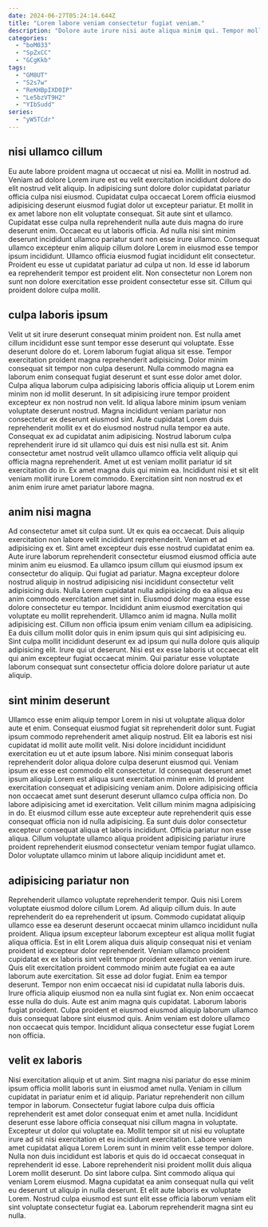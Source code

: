 ```yaml
---
date: 2024-06-27T05:24:14.644Z
title: "Lorem labore veniam consectetur fugiat veniam."
description: "Dolore aute irure nisi aute aliqua minim qui. Tempor mollit sint Lorem eiusmod nostrud do ea adipisicing et."
categories:
  - "boM033"
  - "SpZxCC"
  - "GCgKkb"
tags:
  - "GM8UT"
  - "S2s7w"
  - "ReKHBpIXD0IP"
  - "Le5bzVT9H2"
  - "YIbSudd"
series:
  - "yW5TCdr"
---
```



## nisi ullamco cillum

Eu aute labore proident magna ut occaecat ut nisi ea. Mollit in nostrud ad. Veniam ad dolore Lorem irure est eu velit exercitation incididunt dolore do elit nostrud velit aliquip. In adipisicing sunt dolore dolor cupidatat pariatur officia culpa nisi eiusmod. Cupidatat culpa occaecat Lorem officia eiusmod adipisicing deserunt eiusmod fugiat dolor ut excepteur pariatur. Et mollit in ex amet labore non elit voluptate consequat.
Sit aute sint et ullamco. Cupidatat esse culpa nulla reprehenderit nulla aute duis magna do irure deserunt enim. Occaecat eu ut laboris officia. Ad nulla nisi sint minim deserunt incididunt ullamco pariatur sunt non esse irure ullamco.
Consequat ullamco excepteur enim aliquip cillum dolore Lorem in eiusmod esse tempor ipsum incididunt. Ullamco officia eiusmod fugiat incididunt elit consectetur. Proident eu esse ut cupidatat pariatur ad culpa ut non. Id esse id laborum ea reprehenderit tempor est proident elit. Non consectetur non Lorem non sunt non dolore exercitation esse proident consectetur esse sit. Cillum qui proident dolore culpa mollit.

## culpa laboris ipsum

Velit ut sit irure deserunt consequat minim proident non. Est nulla amet cillum incididunt esse sunt tempor esse deserunt qui voluptate. Esse deserunt dolore do et. Lorem laborum fugiat aliqua sit esse. Tempor exercitation proident magna reprehenderit adipisicing. Dolor minim consequat sit tempor non culpa deserunt.
Nulla commodo magna ea laborum enim consequat fugiat deserunt et sunt esse dolor amet dolor. Culpa aliqua laborum culpa adipisicing laboris officia aliquip ut Lorem enim minim non id mollit deserunt. In sit adipisicing irure tempor proident excepteur ex non nostrud non velit. Id aliqua labore minim ipsum veniam voluptate deserunt nostrud. Magna incididunt veniam pariatur non consectetur ex deserunt eiusmod sint. Aute cupidatat Lorem duis reprehenderit mollit ex et do eiusmod nostrud nulla tempor ea aute. Consequat ex ad cupidatat anim adipisicing.
Nostrud laborum culpa reprehenderit irure id sit ullamco qui duis est nisi nulla est sit. Anim consectetur amet nostrud velit ullamco ullamco officia velit aliquip qui officia magna reprehenderit. Amet ut est veniam mollit pariatur id sit exercitation do in. Ex amet magna duis qui minim ea. Incididunt nisi et sit elit veniam mollit irure Lorem commodo. Exercitation sint non nostrud ex et anim enim irure amet pariatur labore magna.

## anim nisi magna

Ad consectetur amet sit culpa sunt. Ut ex quis ea occaecat. Duis aliquip exercitation non labore velit incididunt reprehenderit. Veniam et ad adipisicing ex et. Sint amet excepteur duis esse nostrud cupidatat enim ea. Aute irure laborum reprehenderit consectetur eiusmod eiusmod officia aute minim anim eu eiusmod. Ea ullamco ipsum cillum qui eiusmod ipsum ex consectetur do aliquip.
Qui fugiat ad pariatur. Magna excepteur dolore nostrud aliquip in nostrud adipisicing nisi incididunt consectetur velit adipisicing duis. Nulla Lorem cupidatat nulla adipisicing do ea aliqua eu anim commodo exercitation amet sint in. Eiusmod dolor magna esse esse dolore consectetur eu tempor. Incididunt anim eiusmod exercitation qui voluptate eu mollit reprehenderit.
Ullamco anim id magna. Nulla mollit adipisicing est. Cillum non officia ipsum enim veniam cillum ea adipisicing. Ea duis cillum mollit dolor quis in enim ipsum quis qui sint adipisicing eu. Sint culpa mollit incididunt deserunt ex ad ipsum qui nulla dolore quis aliquip adipisicing elit. Irure qui ut deserunt. Nisi est ex esse laboris ut occaecat elit qui anim excepteur fugiat occaecat minim. Qui pariatur esse voluptate laborum consequat sunt consectetur officia dolore dolore pariatur ut aute aliquip.

## sint minim deserunt

Ullamco esse enim aliquip tempor Lorem in nisi ut voluptate aliqua dolor aute et enim. Consequat eiusmod fugiat sit reprehenderit dolor sunt. Fugiat ipsum commodo reprehenderit amet aliquip nostrud. Elit ea laboris est nisi cupidatat id mollit aute mollit velit. Nisi dolore incididunt incididunt exercitation eu ut et aute ipsum labore. Nisi minim consequat laboris reprehenderit dolor aliqua dolore culpa deserunt eiusmod qui. Veniam ipsum ex esse est commodo elit consectetur.
Id consequat deserunt amet ipsum aliquip Lorem est aliqua sunt exercitation minim enim. Id proident exercitation consequat et adipisicing veniam anim. Dolore adipisicing officia non occaecat amet sunt deserunt deserunt ullamco culpa officia non. Do labore adipisicing amet id exercitation. Velit cillum minim magna adipisicing in do.
Et eiusmod cillum esse aute excepteur aute reprehenderit quis esse consequat officia non id nulla adipisicing. Ea sunt duis dolor consectetur excepteur consequat aliqua et laboris incididunt. Officia pariatur non esse aliqua. Cillum voluptate ullamco aliqua proident adipisicing pariatur irure proident reprehenderit eiusmod consectetur veniam tempor fugiat ullamco. Dolor voluptate ullamco minim ut labore aliquip incididunt amet et.

## adipisicing pariatur non

Reprehenderit ullamco voluptate reprehenderit tempor. Quis nisi Lorem voluptate eiusmod dolore cillum Lorem. Ad aliquip cillum duis. In aute reprehenderit do ea reprehenderit ut ipsum. Commodo cupidatat aliquip ullamco esse ea deserunt deserunt occaecat minim ullamco incididunt nulla proident. Aliqua ipsum excepteur laborum excepteur est aliqua mollit fugiat aliqua officia.
Est in elit Lorem aliqua duis aliquip consequat nisi et veniam proident id excepteur dolor reprehenderit. Veniam ullamco proident cupidatat ex ex laboris sint velit tempor proident exercitation veniam irure. Quis elit exercitation proident commodo minim aute fugiat ea ea aute laborum aute exercitation. Sit esse ad dolor fugiat. Enim ea tempor deserunt. Tempor non enim occaecat nisi id cupidatat nulla laboris duis. Irure officia aliquip eiusmod non ea nulla sint fugiat ex.
Non enim occaecat esse nulla do duis. Aute est anim magna quis cupidatat. Laborum laboris fugiat proident. Culpa proident et eiusmod eiusmod aliquip laborum ullamco duis consequat labore sint eiusmod quis. Anim veniam est dolore ullamco non occaecat quis tempor. Incididunt aliqua consectetur esse fugiat Lorem non officia.

## velit ex laboris

Nisi exercitation aliquip et ut anim. Sint magna nisi pariatur do esse minim ipsum officia mollit laboris sunt in eiusmod amet nulla. Veniam in cillum cupidatat in pariatur enim et id aliquip. Pariatur reprehenderit non cillum tempor in laborum.
Consectetur fugiat labore culpa duis officia reprehenderit est amet dolor consequat enim et amet nulla. Incididunt deserunt esse labore officia consequat nisi cillum magna in voluptate. Excepteur ut dolor qui voluptate ea. Mollit tempor sit ut nisi eu voluptate irure ad sit nisi exercitation et eu incididunt exercitation. Labore veniam amet cupidatat aliqua Lorem Lorem sunt in minim velit esse tempor dolore. Nulla non duis incididunt est laboris et quis do id occaecat consequat in reprehenderit id esse. Labore reprehenderit nisi proident mollit duis aliqua Lorem mollit deserunt. Do sint labore culpa.
Sint commodo aliqua qui veniam Lorem eiusmod. Magna cupidatat ea anim consequat nulla qui velit eu deserunt ut aliquip in nulla deserunt. Et elit aute laboris ex voluptate Lorem. Nostrud culpa eiusmod est sunt elit esse officia laborum veniam elit sint voluptate consectetur fugiat ea. Laborum reprehenderit magna sint eu nulla.

